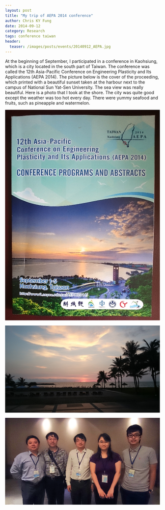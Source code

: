 ```yaml
---
layout: post
title: "My trip of AEPA 2014 conference"
author: Chris KY Fung
date: 2014-09-12
category: Research
tags: conference taiwan
header:
  teaser: /images/posts/events/20140912_AEPA.jpg
---
```


At the beginning of September, I participated in a conference in Kaohsiung, which is a city located in the south part of Taiwan. The conference was called the 12th Asia-Pacific Conference on Engineering Plasticity and Its Applications (AEPA 2014). The picture below is the cover of the proceeding, which printed with a beautiful sunset taken at the harbour next to the campus of National Sun Yat-Sen University. The sea view was really beautiful. Here is a photo that I took at the shore. The city was quite good except the weather was too hot every day. There were yummy seafood and fruits, such as pineapple and watermelon.

<!--more-->

![AEPA 2014 conference](/images/posts/events/20140912_AEPA.jpg)

![Sunset at the harbour next to the campus of National Sun Yat-Sen University](/images/posts/events/20140902_181800_seaview.jpg)

![Team Photo](/images/posts/events/2014_APEA_team_photo.jpg)